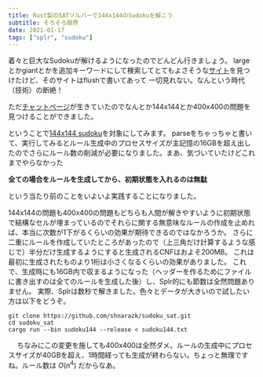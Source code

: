 ```yaml
---
title: Rust製のSATソルバーで144x144のSudokuを解こう
subtitle: そろそろ限界
date: 2021-01-17
tags: ["splr", "sudoku"]
---
```


着々と巨大なSudokuが解けるようになったのでどんどん行きましょう。
largeとかgiantとかを追加キーワードにして検索してとてもよさそうな[サイト](https://sudokugeant.cabanova.com/noflash.html)を見つけたけど、そのサイトはflushで書いてあって
一切見れない。なんという時代（技術）の断絶！

ただ[チャットページ](http://forum.enjoysudoku.com/giant-sudoku-s-16x16-25x25-36x36-100x100-t6578.html)が生きていたのでなんとか144x144とか400x400の問題を見つけることができました。

ということで[144x144 sudoku](http://forum.enjoysudoku.com/giant-sudoku-s-16x16-25x25-36x36-100x100-t6578.html#p68796)を対象にしてみます。
parseをちゃっちゃと書いて、実行してみるとルール生成中のプロセスサイズが主記憶の16GBを超え出したのでさらにルール数の削減が必要になりました。まあ、気づいていたけどこれまでやらなかった

**全ての場合をルールを生成してから、初期状態を入れるのは無駄**

という当たり前のことをいよいよ実践することになりました。

144x144の問題も400x400の問題もどちらも人間が解きやすいように初期状態で結構なセルが埋まっているのでそれらに関する無意味なルールの作成を止めれば、本当に次数が1下がるくらいの効果が期待できるのではなかろうか。
さらに二重にルールを作成していたところがあったので（上三角だけ計算するような感じで）半分だけ生成するようにすると生成されるCNFはおよそ200MB。
これは最初に生成されたものより1桁は小さくなるくらいの効果がありました。
これで、生成時にも16GB内で収まるようになった（ヘッダーを作るためにファイルに書き出すのは全てのルールを生成した後）し、Splr的にも節数は全然問題ありません。
実際、Splrは数秒で解きました。色々とデータが大きいので試したい方は以下をどうぞ。

```
git clone https://github.com/shnarazk/sudoku_sat.git
cd sudoku_sat
cargo run --bin sudoku144 --release < sudoku144.txt
```
　
ちなみにこの変更を施しても400x400は全然ダメ。ルールの生成中にプロセスサイズが40GBを超え、1時間経っても生成が終わらない。ちょっと無理ですね。ルール数は $O(n^4)$ だからなあ。
